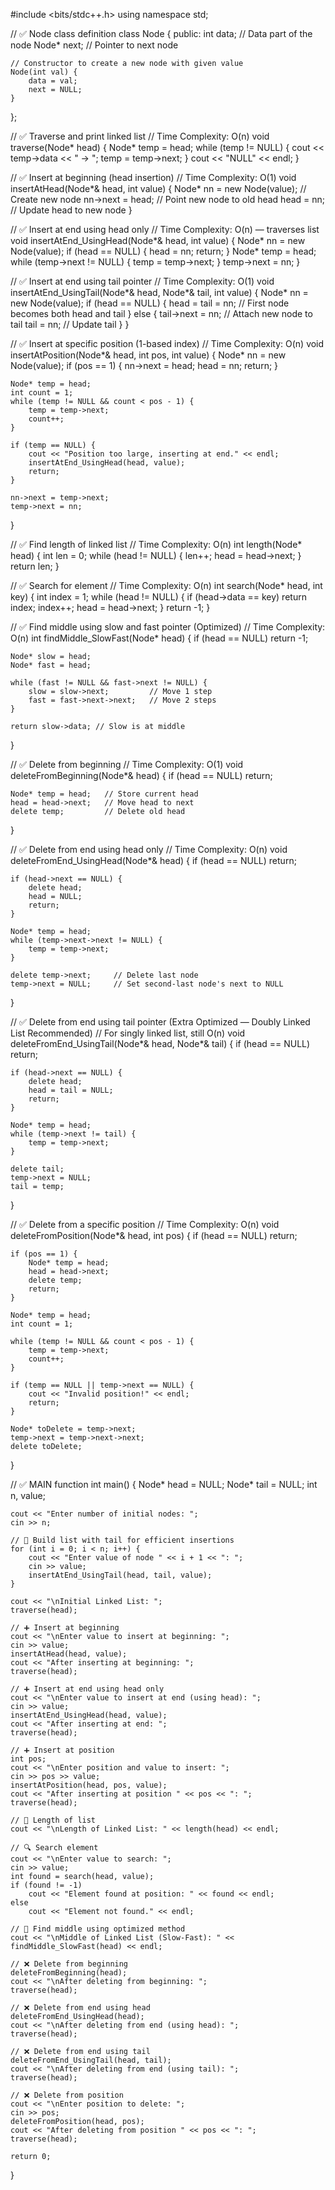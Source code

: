 #include <bits/stdc++.h>
using namespace std;

// ✅ Node class definition
class Node {
public:
    int data;      // Data part of the node
    Node* next;    // Pointer to next node

    // Constructor to create a new node with given value
    Node(int val) {
        data = val;
        next = NULL;
    }
};

// ✅ Traverse and print linked list
// Time Complexity: O(n)
void traverse(Node* head) {
    Node* temp = head;
    while (temp != NULL) {
        cout << temp->data << " → ";
        temp = temp->next;
    }
    cout << "NULL" << endl;
}

// ✅ Insert at beginning (head insertion)
// Time Complexity: O(1)
void insertAtHead(Node*& head, int value) {
    Node* nn = new Node(value); // Create new node
    nn->next = head;            // Point new node to old head
    head = nn;                  // Update head to new node
}

// ✅ Insert at end using head only
// Time Complexity: O(n) — traverses list
void insertAtEnd_UsingHead(Node*& head, int value) {
    Node* nn = new Node(value);
    if (head == NULL) {
        head = nn;
        return;
    }
    Node* temp = head;
    while (temp->next != NULL) {
        temp = temp->next;
    }
    temp->next = nn;
}

// ✅ Insert at end using tail pointer
// Time Complexity: O(1)
void insertAtEnd_UsingTail(Node*& head, Node*& tail, int value) {
    Node* nn = new Node(value);
    if (head == NULL) {
        head = tail = nn; // First node becomes both head and tail
    } else {
        tail->next = nn;  // Attach new node to tail
        tail = nn;        // Update tail
    }
}

// ✅ Insert at specific position (1-based index)
// Time Complexity: O(n)
void insertAtPosition(Node*& head, int pos, int value) {
    Node* nn = new Node(value);
    if (pos == 1) {
        nn->next = head;
        head = nn;
        return;
    }

    Node* temp = head;
    int count = 1;
    while (temp != NULL && count < pos - 1) {
        temp = temp->next;
        count++;
    }

    if (temp == NULL) {
        cout << "Position too large, inserting at end." << endl;
        insertAtEnd_UsingHead(head, value);
        return;
    }

    nn->next = temp->next;
    temp->next = nn;
}

// ✅ Find length of linked list
// Time Complexity: O(n)
int length(Node* head) {
    int len = 0;
    while (head != NULL) {
        len++;
        head = head->next;
    }
    return len;
}

// ✅ Search for element
// Time Complexity: O(n)
int search(Node* head, int key) {
    int index = 1;
    while (head != NULL) {
        if (head->data == key)
            return index;
        index++;
        head = head->next;
    }
    return -1;
}

// ✅ Find middle using slow and fast pointer (Optimized)
// Time Complexity: O(n)
int findMiddle_SlowFast(Node* head) {
    if (head == NULL)
        return -1;

    Node* slow = head;
    Node* fast = head;

    while (fast != NULL && fast->next != NULL) {
        slow = slow->next;         // Move 1 step
        fast = fast->next->next;   // Move 2 steps
    }

    return slow->data; // Slow is at middle
}

// ✅ Delete from beginning
// Time Complexity: O(1)
void deleteFromBeginning(Node*& head) {
    if (head == NULL) return;

    Node* temp = head;   // Store current head
    head = head->next;   // Move head to next
    delete temp;         // Delete old head
}

// ✅ Delete from end using head only
// Time Complexity: O(n)
void deleteFromEnd_UsingHead(Node*& head) {
    if (head == NULL) return;

    if (head->next == NULL) {
        delete head;
        head = NULL;
        return;
    }

    Node* temp = head;
    while (temp->next->next != NULL) {
        temp = temp->next;
    }

    delete temp->next;     // Delete last node
    temp->next = NULL;     // Set second-last node's next to NULL
}

// ✅ Delete from end using tail pointer (Extra Optimized — Doubly Linked List Recommended)
// For singly linked list, still O(n)
void deleteFromEnd_UsingTail(Node*& head, Node*& tail) {
    if (head == NULL) return;

    if (head->next == NULL) {
        delete head;
        head = tail = NULL;
        return;
    }

    Node* temp = head;
    while (temp->next != tail) {
        temp = temp->next;
    }

    delete tail;
    temp->next = NULL;
    tail = temp;
}

// ✅ Delete from a specific position
// Time Complexity: O(n)
void deleteFromPosition(Node*& head, int pos) {
    if (head == NULL) return;

    if (pos == 1) {
        Node* temp = head;
        head = head->next;
        delete temp;
        return;
    }

    Node* temp = head;
    int count = 1;

    while (temp != NULL && count < pos - 1) {
        temp = temp->next;
        count++;
    }

    if (temp == NULL || temp->next == NULL) {
        cout << "Invalid position!" << endl;
        return;
    }

    Node* toDelete = temp->next;
    temp->next = temp->next->next;
    delete toDelete;
}

// ✅ MAIN function
int main() {
    Node* head = NULL;
    Node* tail = NULL;
    int n, value;

    cout << "Enter number of initial nodes: ";
    cin >> n;

    // 🔁 Build list with tail for efficient insertions
    for (int i = 0; i < n; i++) {
        cout << "Enter value of node " << i + 1 << ": ";
        cin >> value;
        insertAtEnd_UsingTail(head, tail, value);
    }

    cout << "\nInitial Linked List: ";
    traverse(head);

    // ➕ Insert at beginning
    cout << "\nEnter value to insert at beginning: ";
    cin >> value;
    insertAtHead(head, value);
    cout << "After inserting at beginning: ";
    traverse(head);

    // ➕ Insert at end using head only
    cout << "\nEnter value to insert at end (using head): ";
    cin >> value;
    insertAtEnd_UsingHead(head, value);
    cout << "After inserting at end: ";
    traverse(head);

    // ➕ Insert at position
    int pos;
    cout << "\nEnter position and value to insert: ";
    cin >> pos >> value;
    insertAtPosition(head, pos, value);
    cout << "After inserting at position " << pos << ": ";
    traverse(head);

    // 📏 Length of list
    cout << "\nLength of Linked List: " << length(head) << endl;

    // 🔍 Search element
    cout << "\nEnter value to search: ";
    cin >> value;
    int found = search(head, value);
    if (found != -1)
        cout << "Element found at position: " << found << endl;
    else
        cout << "Element not found." << endl;

    // 🎯 Find middle using optimized method
    cout << "\nMiddle of Linked List (Slow-Fast): " << findMiddle_SlowFast(head) << endl;

    // ❌ Delete from beginning
    deleteFromBeginning(head);
    cout << "\nAfter deleting from beginning: ";
    traverse(head);

    // ❌ Delete from end using head
    deleteFromEnd_UsingHead(head);
    cout << "\nAfter deleting from end (using head): ";
    traverse(head);

    // ❌ Delete from end using tail
    deleteFromEnd_UsingTail(head, tail);
    cout << "\nAfter deleting from end (using tail): ";
    traverse(head);

    // ❌ Delete from position
    cout << "\nEnter position to delete: ";
    cin >> pos;
    deleteFromPosition(head, pos);
    cout << "After deleting from position " << pos << ": ";
    traverse(head);

    return 0;
}
